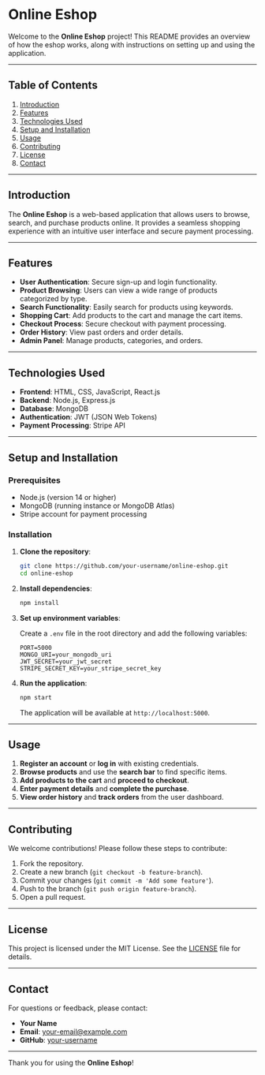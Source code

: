 # Online Eshop

Welcome to the **Online Eshop** project! This README provides an overview of how the eshop works, along with instructions on setting up and using the application.

---

## Table of Contents

1. [Introduction](#introduction)
2. [Features](#features)
3. [Technologies Used](#technologies-used)
4. [Setup and Installation](#setup-and-installation)
5. [Usage](#usage)
6. [Contributing](#contributing)
7. [License](#license)
8. [Contact](#contact)

---

## Introduction

The **Online Eshop** is a web-based application that allows users to browse, search, and purchase products online. It provides a seamless shopping experience with an intuitive user interface and secure payment processing.

---

## Features

- **User Authentication**: Secure sign-up and login functionality.
- **Product Browsing**: Users can view a wide range of products categorized by type.
- **Search Functionality**: Easily search for products using keywords.
- **Shopping Cart**: Add products to the cart and manage the cart items.
- **Checkout Process**: Secure checkout with payment processing.
- **Order History**: View past orders and order details.
- **Admin Panel**: Manage products, categories, and orders.

---

## Technologies Used

- **Frontend**: HTML, CSS, JavaScript, React.js
- **Backend**: Node.js, Express.js
- **Database**: MongoDB
- **Authentication**: JWT (JSON Web Tokens)
- **Payment Processing**: Stripe API

---

## Setup and Installation

### Prerequisites

- Node.js (version 14 or higher)
- MongoDB (running instance or MongoDB Atlas)
- Stripe account for payment processing

### Installation

1. **Clone the repository**:

    ```bash
    git clone https://github.com/your-username/online-eshop.git
    cd online-eshop
    ```

2. **Install dependencies**:

    ```bash
    npm install
    ```

3. **Set up environment variables**:
   
   Create a `.env` file in the root directory and add the following variables:

    ```plaintext
    PORT=5000
    MONGO_URI=your_mongodb_uri
    JWT_SECRET=your_jwt_secret
    STRIPE_SECRET_KEY=your_stripe_secret_key
    ```

4. **Run the application**:

    ```bash
    npm start
    ```

    The application will be available at `http://localhost:5000`.

---

## Usage

1. **Register an account** or **log in** with existing credentials.
2. **Browse products** and use the **search bar** to find specific items.
3. **Add products to the cart** and **proceed to checkout**.
4. **Enter payment details** and **complete the purchase**.
5. **View order history** and **track orders** from the user dashboard.

---

## Contributing

We welcome contributions! Please follow these steps to contribute:

1. Fork the repository.
2. Create a new branch (`git checkout -b feature-branch`).
3. Commit your changes (`git commit -m 'Add some feature'`).
4. Push to the branch (`git push origin feature-branch`).
5. Open a pull request.

---

## License

This project is licensed under the MIT License. See the [LICENSE](LICENSE) file for details.

---

## Contact

For questions or feedback, please contact:

- **Your Name**
- **Email**: your-email@example.com
- **GitHub**: [your-username](https://github.com/your-username)

---

Thank you for using the **Online Eshop**!

